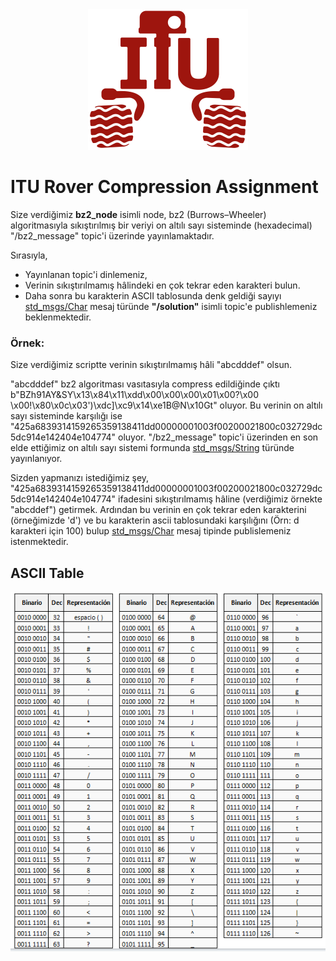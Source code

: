 <div align="center">

<img src="media/iturover.png" width="256" height="225" />
</div>

# ITU Rover Compression Assignment
Size verdiğimiz **bz2_node** isimli node, bz2 (Burrows–Wheeler) algoritmasıyla sıkıştırılmış bir veriyi on altılı sayı sisteminde (hexadecimal) "/bz2_message" topic'i üzerinde yayınlamaktadır.


Sırasıyla, 
* Yayınlanan topic'i dinlemeniz,
* Verinin sıkıştırılmamış hâlindeki en çok tekrar eden karakteri bulun.
* Daha sonra bu karakterin ASCII tablosunda denk geldiği sayıyı [std_msgs/Char](http://docs.ros.org/en/noetic/api/std_msgs/html/msg/Char.html) mesaj türünde **"/solution"** isimli topic'e publishlemeniz beklenmektedir.

### Örnek:

Size verdiğimiz scriptte verinin sıkıştırılmamış hâli "abcdddef" olsun.

"abcdddef" bz2 algoritması vasıtasıyla compress edildiğinde çıktı b"BZh91AY&SY\x13\x84\x11\xdd\x00\x00\x00\x01\x00?\x00 \x00!\x80\x0c\x03')\xdc]\xc9\x14\xe1B@N\x10Gt" oluyor. Bu verinin on altılı sayı sisteminde karşılığı ise "425a6839314159265359138411dd00000001003f00200021800c032729dc5dc914e142404e104774" oluyor. "/bz2_message" topic'i üzerinden en son elde ettiğimiz on altılı sayı sistemi formunda [std_msgs/String](http://docs.ros.org/en/noetic/api/std_msgs/html/msg/String.html) türünde yayınlanıyor.

Sizden yapmanızı istediğimiz şey, "425a6839314159265359138411dd00000001003f00200021800c032729dc5dc914e142404e104774" ifadesini sıkıştırılmamış hâline (verdiğimiz örnekte "abcddef") getirmek. Ardından bu verinin en çok tekrar eden karakterini (örneğimizde 'd') ve bu karakterin ascii tablosundaki karşılığını (Örn: d karakteri için 100) bulup [std_msgs/Char](http://docs.ros.org/en/noetic/api/std_msgs/html/msg/Char.html) mesaj tipinde publislemeniz istenmektedir.

## ASCII Table
![ASCII Table](/media/ascii-table.png)

